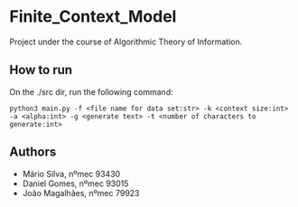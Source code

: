 # Finite_Context_Model
Project under the course of Algorithmic Theory of Information.

## How to run
On the ./src dir, run the following command:
```
python3 main.py -f <file name for data set:str> -k <context size:int> -a <alpha:int> -g <generate text> -t <number of characters to generate:int>
```

## Authors
- Mário Silva, nºmec 93430
- Daniel Gomes, nºmec 93015
- João Magalhães, nºmec 79923

